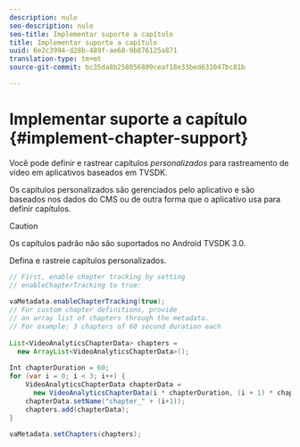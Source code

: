 ```yaml
---
description: nulo
seo-description: nulo
seo-title: Implementar suporte a capítulo
title: Implementar suporte a capítulo
uuid: 6e2c3994-d28b-489f-ae60-9b876125a871
translation-type: tm+mt
source-git-commit: bc35da8b258056809ceaf18e33bed631047bc81b

---
```



# Implementar suporte a capítulo {#implement-chapter-support}

Você pode definir e rastrear capítulos *personalizados* para rastreamento de vídeo em aplicativos baseados em TVSDK.

Os capítulos personalizados são gerenciados pelo aplicativo e são baseados nos dados do CMS ou de outra forma que o aplicativo usa para definir capítulos.

>[!CAUTION]
>
>Os capítulos padrão não são suportados no Android TVSDK 3.0.

Defina e rastreie capítulos personalizados.

```java
// First, enable chapter tracking by setting   
// enableChapterTracking to true: 
 
vaMetadata.enableChapterTracking(true); 
// For custom chapter definitions, provide  
// an array list of chapters through the metadata. 
// For example: 3 chapters of 60 second duration each 
 
List<VideoAnalyticsChapterData> chapters =  
  new ArrayList<VideoAnalyticsChapterData>(); 
 
Int chapterDuration = 60; 
for (var i = 0; i < 3; i++) { 
    VideoAnalyticsChapterData chapterData =  
      new VideoAnalyticsChapterData(i * chapterDuration, (i + 1) * chapterDuration);  
    chapterData.setName("chapter_" + (i+1)); 
    chapters.add(chapterData); 
} 
 
vaMetadata.setChapters(chapters); 
```

